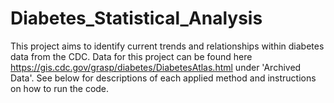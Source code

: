 # Diabetes_Statistical_Analysis
This project aims to identify current trends and relationships within diabetes data from the CDC. 
Data for this project can be found here https://gis.cdc.gov/grasp/diabetes/DiabetesAtlas.html under 'Archived Data'.
See below for descriptions of each applied method and instructions on how to run the code.

